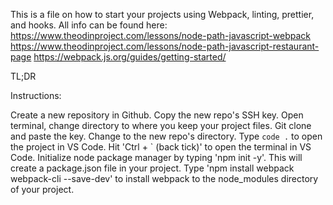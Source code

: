 This is a file on how to start your projects using Webpack, linting, prettier, and hooks. All info can be found here:
https://www.theodinproject.com/lessons/node-path-javascript-webpack
https://www.theodinproject.com/lessons/node-path-javascript-restaurant-page
https://webpack.js.org/guides/getting-started/


TL;DR

Instructions:

Create a new repository in Github.
Copy the new repo's SSH key.
Open terminal, change directory to where you keep your project files.
Git clone and paste the key. 
Change to the new repo's directory.
Type `code .` to open the project in VS Code.
Hit 'Ctrl + ` (back tick)' to open the terminal in VS Code.
Initialize node package manager by typing 'npm init -y'. This will create a package.json file in your project.
Type 'npm install webpack webpack-cli --save-dev' to install webpack to the node_modules directory of your project.

